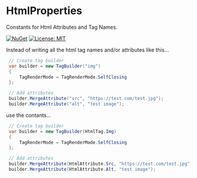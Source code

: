 # HtmlProperties
Constants for Html Attributes and Tag Names.

[![NuGet](https://img.shields.io/nuget/v/HtmlProperties.svg)](https://nuget.org/packages/HtmlProperties) [![License: MIT](https://img.shields.io/badge/License-MIT-yellow.svg)](https://opensource.org/licenses/MIT)

Instead of writing all the html tag names and/or attributes like this...

```c#
 // Create tag builder
 var builder = new TagBuilder("img")
 {
     TagRenderMode = TagRenderMode.SelfClosing
 };

 // Add attributes
 builder.MergeAttribute("src", "https://test.com/test.jpg");
 builder.MergeAttribute("alt", "test image");
```

use the contants...

```c#
 // Create tag builder
 var builder = new TagBuilder(HtmlTag.Img)
 {
     TagRenderMode = TagRenderMode.SelfClosing
 };

 // Add attributes
 builder.MergeAttribute(HtmlAttribute.Src, "https://test.com/test.jpg");
 builder.MergeAttribute(HtmlAttribute.Alt, "test image");
```